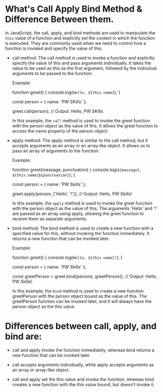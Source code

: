 # What's Call Apply Bind Method & Difference Between them.

  In JavaScript, the call, apply, and bind methods are used to manipulate the `this` 
  value of a function and explicitly set the context in which the function is executed. 
  They are commonly used when we need to control how a function is invoked and specify 
  the value of this.

- call method:
  The call method is used to invoke a function and explicitly specify the value of this 
  and pass arguments individually. It takes the value to be used as this as the first 
  argument, followed by the individual arguments to be passed to the function.

  Example:

  function greet() {
    console.log(`Hello, ${this.name}`);
  }

  const person = {
    name: 'PW SKills'
  };

  greet.call(person); // Output: Hello, PW SKills

  In this example, the `call` method is used to invoke the greet function with the person object 
  as the value of this. It allows the greet function to access the name property of the person 
  object.

- apply method:
  The apply method is similar to the call method, but it accepts arguments as an array or an 
  array-like object. It allows us to pass an array of arguments to the function.

  Example:

  function greet(message, punctuation) {
    console.log(`${message}, ${this.name}${punctuation}`);
  }

  const person = {
    name: 'PW Skills'
  };

  greet.apply(person, ['Hello', '!']); // Output: Hello, PW Skills!

  In this example, the `apply` method is used to invoke the greet function with the person object 
  as the value of this. The arguments 'Hello' and '!' are passed as an array using apply, allowing 
  the greet function to receive them as separate arguments.

- bind method:
  The bind method is used to create a new function with a specified value for this, without invoking 
  the function immediately. It returns a new function that can be invoked later.

  Example:

  function greet() {
      console.log(`Hello, ${this.name}!`);
  }

  const person = {
    name: 'PW Skills'
  };

  const greetPerson = greet.bind(person);
  greetPerson(); // Output: Hello, PW Skills!

  In this example, the `bind` method is used to create a new function greetPerson with the person object 
  bound as the value of this. The greetPerson function can be invoked later, and it will always have the 
  person object as the this value.

#  Differences between call, apply, and bind are:

- call and apply invoke the function immediately, whereas bind returns a new function that can be invoked 
  later. 
  
- call accepts arguments individually, while apply accepts arguments as an array or array-like object.
  
- call and apply set the this value and invoke the function, whereas bind creates a new function with the 
  this value bound, but doesn't invoke it.


